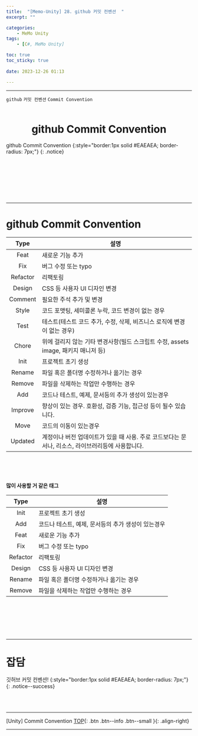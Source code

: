 ```yaml
---
title:  "[Memo-Unity] 28. github 커밋 컨벤션  "
excerpt: ""

categories:
    - MeMo Unity
tags:
    - [C#, MeMo Unity]

toc: true
toc_sticky: true
 
date: 2023-12-26 01:13

---
```

- - -

`github` `커밋 컨벤션` `Commit Convention`
<BR><BR>

<center><H1>  github Commit Convention  </H1></center>
github Commit Convention
{:style="border:1px solid #EAEAEA; border-radius: 7px;"}
{: .notice} 

<br><br><br><br><br><br>
- - - 

# github Commit Convention

|**Type**|설명|
|:---:|---|
|Feat    |	새로운 기능 추가 |
|Fix     |	버그 수정 또는 typo|
|Refactor|	리팩토링|
|Design  |	CSS 등 사용자 UI 디자인 변경|
|Comment |	필요한 주석 추가 및 변경|
|Style   |	코드 포맷팅, 세미콜론 누락, 코드 변경이 없는 경우|
|Test    |	테스트(테스트 코드 추가, 수정, 삭제, 비즈니스 로직에 변경이 없는 경우)|
|Chore   |	위에 걸리지 않는 기타 변경사항(빌드 스크립트 수정, assets image, 패키지 매니저 등)|
|Init    |	프로젝트 초기 생성|
|Rename  |	파일 혹은 폴더명 수정하거나 옮기는 경우|
|Remove  |	파일을 삭제하는 작업만 수행하는 경우|
|Add     | 코드나 테스트, 예제, 문서등의 추가 생성이 있는경우 |
|Improve | 향상이 있는 경우. 호환성, 검증 기능, 접근성 등이 될수 있습니다.|
|Move    | 코드의 이동이 있는경우|
|Updated | 계정이나 버전 업데이트가 있을 때 사용. 주로 코드보다는 문서나, 리소스, 라이브러리등에 사용합니다.|

<br><br><br>

**많이 사용할 거 같은 태그**   

|**Type**|설명|
|:---:|---|
|Init    |	프로젝트 초기 생성|
|Add     | 코드나 테스트, 예제, 문서등의 추가 생성이 있는경우 |
|Feat    |	새로운 기능 추가 |
|Fix     |	버그 수정 또는 typo|
|Refactor|	리팩토링|
|Design  |	CSS 등 사용자 UI 디자인 변경|
|Rename  |	파일 혹은 폴더명 수정하거나 옮기는 경우|
|Remove  |	파일을 삭제하는 작업만 수행하는 경우|

<br><br><br><br><br>
- - - 

# 잡담
깃허브 커밋 컨벤션!
{:style="border:1px solid #EAEAEA; border-radius: 7px;"}
{: .notice--success}  

<br><br>
- - - 

[Unity] Commit Convention
[TOP](#){: .btn .btn--info .btn--small }{: .align-right}
<br>
- - -

